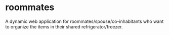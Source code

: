 # roommates
A dynamic web application for roommates/spouse/co-inhabitants who want to organize the items in their shared refrigerator/freezer.
